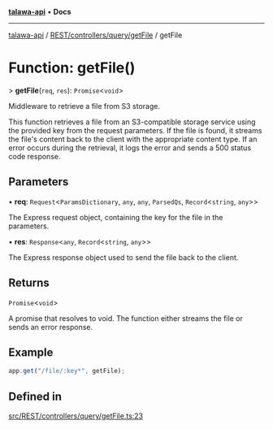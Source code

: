 [**talawa-api**](../../../../../README.md) • **Docs**

***

[talawa-api](../../../../../modules.md) / [REST/controllers/query/getFile](../README.md) / getFile

# Function: getFile()

\> **getFile**(`req`, `res`): `Promise`\<`void`\>

Middleware to retrieve a file from S3 storage.

This function retrieves a file from an S3-compatible storage service using the provided key from the request parameters.
If the file is found, it streams the file's content back to the client with the appropriate content type.
If an error occurs during the retrieval, it logs the error and sends a 500 status code response.

## Parameters

• **req**: `Request`\<`ParamsDictionary`, `any`, `any`, `ParsedQs`, `Record`\<`string`, `any`\>\>

The Express request object, containing the key for the file in the parameters.

• **res**: `Response`\<`any`, `Record`\<`string`, `any`\>\>

The Express response object used to send the file back to the client.

## Returns

`Promise`\<`void`\>

A promise that resolves to void. The function either streams the file or sends an error response.

## Example

```typescript
app.get("/file/:key*", getFile);
```

## Defined in

[src/REST/controllers/query/getFile.ts:23](https://github.com/PalisadoesFoundation/talawa-api/blob/bba5d82264abb62b9e358a3d3fe1af18a8a8f6e4/src/REST/controllers/query/getFile.ts#L23)
